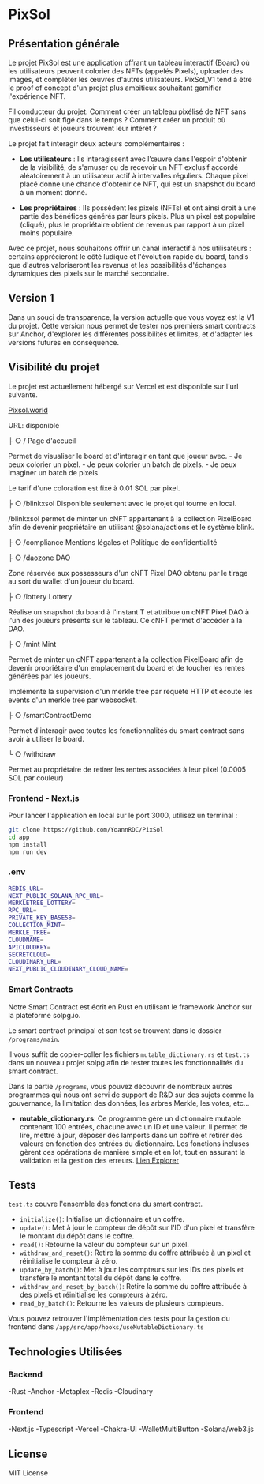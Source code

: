 # PixSol

## Présentation générale

Le projet PixSol est une application offrant un tableau interactif (Board) où les utilisateurs peuvent colorier des NFTs (appelés Pixels), uploader des images, et compléter les œuvres d'autres utilisateurs. PixSol_V1 tend à être le proof of concept d'un projet plus ambitieux souhaitant gamifier l'expérience NFT.

Fil conducteur du projet: Comment créer un tableau pixélisé de NFT sans que celui-ci soit figé dans le temps ? Comment créer un produit où investisseurs et joueurs trouvent leur intérêt ?

Le projet fait interagir deux acteurs complémentaires :

- **Les utilisateurs** : Ils interagissent avec l’œuvre dans l'espoir d'obtenir de la visibilité, de s'amuser ou de recevoir un NFT exclusif accordé aléatoirement à un utilisateur actif à intervalles réguliers. Chaque pixel placé donne une chance d'obtenir ce NFT, qui est un snapshot du board à un moment donné.

- **Les propriétaires** : Ils possèdent les pixels (NFTs) et ont ainsi droit à une partie des bénéfices générés par leurs pixels. Plus un pixel est populaire (cliqué), plus le propriétaire obtient de revenus par rapport à un pixel moins populaire.

Avec ce projet, nous souhaitons offrir un canal interactif à nos utilisateurs : certains apprécieront le côté ludique et l'évolution rapide du board, tandis que d'autres valoriseront les revenus et les possibilités d'échanges dynamiques des pixels sur le marché secondaire.

## Version 1

Dans un souci de transparence, la version actuelle que vous voyez est la V1 du projet. Cette version nous permet de tester nos premiers smart contracts sur Anchor, d'explorer les différentes possibilités et limites, et d'adapter les versions futures en conséquence.

## Visibilité du projet

Le projet est actuellement hébergé sur Vercel et est disponible sur l'url suivante.

[Pixsol.world](https://pixsol.world/)

URL: disponible

├ ○ /                         Page d'accueil

Permet de visualiser le board et d'interagir en tant que joueur avec.
    - Je peux colorier un pixel.
    - Je peux colorier un batch de pixels.
    - Je peux imaginer un batch de pixels.

Le tarif d'une coloration est fixé à 0.01 SOL par pixel.

├ ○ /blinkxsol                           Disponible seulement avec le projet qui tourne en local.

/blinkxsol permet de minter un cNFT appartenant à la collection PixelBoard afin de devenir propriétaire en utilisant @solana/actions et le système blink.

├ ○ /compliance                          Mentions légales et Politique de confidentialité

├ ○ /daozone                             DAO

Zone réservée aux possesseurs d'un cNFT Pixel DAO obtenu par le tirage au sort du wallet d'un joueur du board.

├ ○ /lottery                             Lottery

Réalise un snapshot du board à l'instant T et attribue un cNFT Pixel DAO à l'un des joueurs présents sur le tableau. Ce cNFT permet d'accéder à la DAO.

├ ○ /mint                                Mint

Permet de minter un cNFT appartenant à la collection PixelBoard afin de devenir propriétaire d'un emplacement du board et de toucher les rentes générées par les joueurs.

Implémente la supervision d'un merkle tree par requête HTTP et écoute les events d'un merkle tree par websocket. 

├ ○ /smartContractDemo                  

Permet d'interagir avec toutes les fonctionnalités du smart contract sans avoir à utiliser le board.

└ ○ /withdraw                            

Permet au propriétaire de retirer les rentes associées à leur pixel (0.0005 SOL par couleur)

### Frontend - Next.js

Pour lancer l'application en local sur le port 3000, utilisez un terminal :

```bash
git clone https://github.com/YoannRDC/PixSol
cd app
npm install
npm run dev
```
### .env

```bash
REDIS_URL=
NEXT_PUBLIC_SOLANA_RPC_URL=
MERKLETREE_LOTTERY=
RPC_URL=
PRIVATE_KEY_BASE58=
COLLECTION_MINT=
MERKLE_TREE=
CLOUDNAME=
APICLOUDKEY=
SECRETCLOUD=
CLOUDINARY_URL=
NEXT_PUBLIC_CLOUDINARY_CLOUD_NAME=
```

### Smart Contracts

Notre Smart Contract est écrit en Rust en utilisant le framework Anchor sur la plateforme solpg.io.

Le smart contract principal et son test se trouvent dans le dossier `/programs/main`.

Il vous suffit de copier-coller les fichiers `mutable_dictionary.rs` et `test.ts` dans un nouveau projet solpg afin de tester toutes les fonctionnalités du smart contract.

Dans la partie `/programs`, vous pouvez découvrir de nombreux autres programmes qui nous ont servi de support de R&D sur des sujets comme la gouvernance, la limitation des données, les arbres Merkle, les votes, etc...

- **mutable_dictionary.rs**: Ce programme gère un dictionnaire mutable contenant 100 entrées, chacune avec un ID et une valeur. Il permet de lire, mettre à jour, déposer des lamports dans un coffre et retirer des valeurs en fonction des entrées du dictionnaire. Les fonctions incluses gèrent ces opérations de manière simple et en lot, tout en assurant la validation et la gestion des erreurs. [Lien Explorer](https://explorer.solana.com/address/6FBQBJE6pFaRq6iPMc2HN6rRq7TCtzWqLBv7za9BNvtU?cluster=devnet)

## Tests

`test.ts` couvre l'ensemble des fonctions du smart contract.

- `initialize()`: Initialise un dictionnaire et un coffre.
- `update()`: Met à jour le compteur de dépôt sur l'ID d'un pixel et transfère le montant du dépôt dans le coffre.
- `read()`: Retourne la valeur du compteur sur un pixel.
- `withdraw_and_reset()`: Retire la somme du coffre attribuée à un pixel et réinitialise le compteur à zéro.
- `update_by_batch()`: Met à jour les compteurs sur les IDs des pixels et transfère le montant total du dépôt dans le coffre.
- `withdraw_and_reset_by_batch()`: Retire la somme du coffre attribuée à des pixels et réinitialise les compteurs à zéro.
- `read_by_batch()`: Retourne les valeurs de plusieurs compteurs.

Vous pouvez retrouver l'implémentation des tests pour la gestion du frontend dans `/app/src/app/hooks/useMutableDictionary.ts`

## Technologies Utilisées

### Backend

-Rust
-Anchor
-Metaplex
-Redis
-Cloudinary

### Frontend

-Next.js
-Typescript
-Vercel
-Chakra-UI
-WalletMultiButton
-Solana/web3.js

## License
MIT License